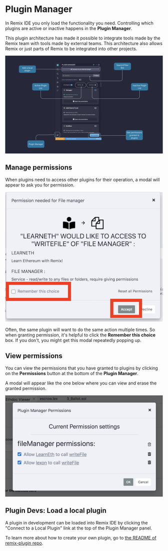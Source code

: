 # Plugin Manager

In Remix IDE you only load the functionality you need. Controlling which plugins are active or inactive happens in the **Plugin Manager**.

This plugin architecture has made it possible to integrate tools made by the Remix team with tools made by external teams. This architecture also allows Remix or just parts of Remix to be integrated into other projects.

![Remix Plugin Manager page.](images/plugin-manager/a-plugin-man-overview.png)

## Manage permissions

When plugins need to access other plugins for their operation, a modal will appear to ask you for permission.

![Remix permission modal](images/a-permission-modal.png)

Often, the same plugin will want to do the same action multiple times. So when granting permission, it's helpful to click the **Remember this choice** box. If you don't, you might get this modal repeatedly popping up.

## View permissions

You can view the permissions that you have granted to plugins by clicking on the **Permissions** button at the bottom of the **Plugin Manager**.

A modal will appear like the one below where you can view and erase the granted permission.

![](images/a-plugin-manager-modal.png)

## Plugin Devs: Load a local plugin

A plugin in development can be loaded into Remix IDE by clicking the "Connect to a Local Plugin" link at the top of the Plugin Manager panel.

To learn more about how to create your own plugin, go to
[the README of remix-plugin repo](https://github.com/remix-project-org/remix-plugin).
